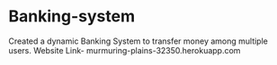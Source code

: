 # Banking-system
Created a dynamic Banking System to transfer money among multiple users.
Website Link- murmuring-plains-32350.herokuapp.com
